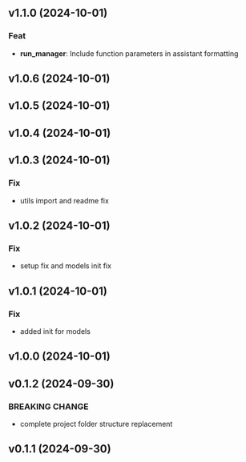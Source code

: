 ## v1.1.0 (2024-10-01)

### Feat

- **run_manager**: Include function parameters in assistant formatting

## v1.0.6 (2024-10-01)

## v1.0.5 (2024-10-01)

## v1.0.4 (2024-10-01)

## v1.0.3 (2024-10-01)

### Fix

- utils import and readme fix

## v1.0.2 (2024-10-01)

### Fix

- setup fix and models init fix

## v1.0.1 (2024-10-01)

### Fix

- added init for models

## v1.0.0 (2024-10-01)

## v0.1.2 (2024-09-30)

### BREAKING CHANGE

- complete project folder structure replacement

## v0.1.1 (2024-09-30)
